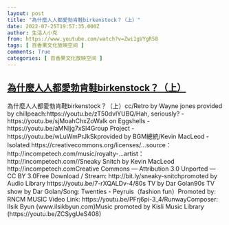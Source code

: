 ```yaml
---
layout: post
title: "為什麼人人都愛勃肯鞋birkenstock？（上）"
date: 2022-07-25T19:57:35.000Z
author: 生活人小克
from: https://www.youtube.com/watch?v=Zwi1gVYgR58
tags: [ 百香果文化放映空间 ]
comments: True
categories: [ 百香果文化放映空间 ]
---
```

<!--1658779055000-->
[為什麼人人都愛勃肯鞋birkenstock？（上）](https://www.youtube.com/watch?v=Zwi1gVYgR58)
------

<div>
為什麼人人都愛勃肯鞋birkenstock？（上）cc/Retro by Wayne jones provided by chillpeach:https://youtu.be/zT50dvlYUBQ/Hah, seriously? - https://youtu.be/sjMoahChxZoWalk on Eggshells  - https://youtu.be/aMNIjg7xSl4Group Project - https://youtu.be/wLuWmPrJkSkprovided by BGM總統/Kevin MacLeod - Isolated https://creativecommons.org/licenses/...source： http://incompetech.com/music/royalty-...artist： http://incompetech.com//Sneaky Snitch by Kevin MacLeod http://incompetech.comCreative Commons — Attribution 3.0 Unported — CC BY 3.0Free Download / Stream: http://bit.ly/sneaky-snitchpromoted by Audio Library https://youtu.be/7-rXQALDv-4/80s TV by Dar Golan90s TV show by Dar Golan/Song: Twenties - Peyruis（fashion fun）Promoted by: RNCM MUSIC Video Link: https://youtu.be/PFrj6pi-3_4/RunwayComposer: Ilsik Byun (www.ilsikbyun.com)Music promoted by Kisli Music Library (https://youtu.be/ZCSygUeS408)
</div>
